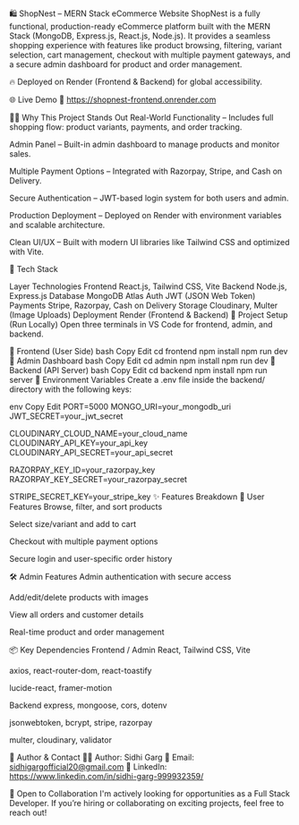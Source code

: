 🛍️ ShopNest – MERN Stack eCommerce Website
ShopNest is a fully functional, production-ready eCommerce platform built with the MERN Stack (MongoDB, Express.js, React.js, Node.js). It provides a seamless shopping experience with features like product browsing, filtering, variant selection, cart management, checkout with multiple payment gateways, and a secure admin dashboard for product and order management.

🔥 Deployed on Render (Frontend & Backend) for global accessibility.

🌐 Live Demo
🔗 https://shopnest-frontend.onrender.com

🧑‍💼 Why This Project Stands Out
Real-World Functionality – Includes full shopping flow: product variants, payments, and order tracking.

Admin Panel – Built-in admin dashboard to manage products and monitor sales.

Multiple Payment Options – Integrated with Razorpay, Stripe, and Cash on Delivery.

Secure Authentication – JWT-based login system for both users and admin.

Production Deployment – Deployed on Render with environment variables and scalable architecture.

Clean UI/UX – Built with modern UI libraries like Tailwind CSS and optimized with Vite.

🧰 Tech Stack

Layer	Technologies
Frontend	React.js, Tailwind CSS, Vite
Backend	Node.js, Express.js
Database	MongoDB Atlas
Auth	JWT (JSON Web Token)
Payments	Stripe, Razorpay, Cash on Delivery
Storage	Cloudinary, Multer (Image Uploads)
Deployment	Render (Frontend & Backend)
🚀 Project Setup (Run Locally)
Open three terminals in VS Code for frontend, admin, and backend.

🔹 Frontend (User Side)
bash
Copy
Edit
cd frontend
npm install
npm run dev
🔹 Admin Dashboard
bash
Copy
Edit
cd admin
npm install
npm run dev
🔹 Backend (API Server)
bash
Copy
Edit
cd backend
npm install
npm run server
🔐 Environment Variables
Create a .env file inside the backend/ directory with the following keys:

env
Copy
Edit
PORT=5000
MONGO_URI=your_mongodb_uri
JWT_SECRET=your_jwt_secret

CLOUDINARY_CLOUD_NAME=your_cloud_name
CLOUDINARY_API_KEY=your_api_key
CLOUDINARY_API_SECRET=your_api_secret

RAZORPAY_KEY_ID=your_razorpay_key
RAZORPAY_KEY_SECRET=your_razorpay_secret

STRIPE_SECRET_KEY=your_stripe_key
✨ Features Breakdown
🛒 User Features
Browse, filter, and sort products

Select size/variant and add to cart

Checkout with multiple payment options

Secure login and user-specific order history

🛠️ Admin Features
Admin authentication with secure access

Add/edit/delete products with images

View all orders and customer details

Real-time product and order management

📦 Key Dependencies
Frontend / Admin
React, Tailwind CSS, Vite

axios, react-router-dom, react-toastify

lucide-react, framer-motion

Backend
express, mongoose, cors, dotenv

jsonwebtoken, bcrypt, stripe, razorpay

multer, cloudinary, validator

💼 Author & Contact
👩‍💻 Author: Sidhi Garg
📧 Email: sidhigargofficial20@gmail.com
🔗 LinkedIn: https://www.linkedin.com/in/sidhi-garg-999932359/

🤝 Open to Collaboration
I'm actively looking for opportunities as a Full Stack Developer.
If you’re hiring or collaborating on exciting projects, feel free to reach out!

